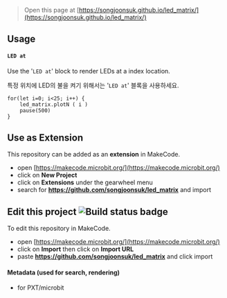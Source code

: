 
> Open this page at [https://songjoonsuk.github.io/led_matrix/](https://songjoonsuk.github.io/led_matrix/)

## Usage

#### ``LED at``

Use the '``LED at``' block to render LEDs at a index location.

특정 위치에 LED의 불을 켜기 위해서는 '``LED at``' 블록을 사용하세요. 

```blocks
for(let i=0; i<25; i++) {
    led_matrix.plotN ( i )
    pause(500)
}
```
## Use as Extension

This repository can be added as an **extension** in MakeCode.

* open [https://makecode.microbit.org/](https://makecode.microbit.org/)
* click on **New Project**
* click on **Extensions** under the gearwheel menu
* search for **https://github.com/songjoonsuk/led_matrix** and import

## Edit this project ![Build status badge](https://github.com/songjoonsuk/led_matrix/workflows/MakeCode/badge.svg)

To edit this repository in MakeCode.

* open [https://makecode.microbit.org/](https://makecode.microbit.org/)
* click on **Import** then click on **Import URL**
* paste **https://github.com/songjoonsuk/led_matrix** and click import

#### Metadata (used for search, rendering)

* for PXT/microbit
<script src="https://makecode.com/gh-pages-embed.js"></script><script>makeCodeRender("{{ site.makecode.home_url }}", "{{ site.github.owner_name }}/{{ site.github.repository_name }}");</script>
